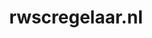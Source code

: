 ---
layout: post
title:  "rwscregelaar.nl"
internal_url:  "/dutchgov/rwscregelaar.nl.html"
categories: dutchgov
---
